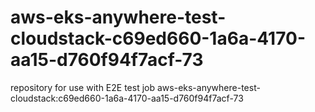 # aws-eks-anywhere-test-cloudstack-c69ed660-1a6a-4170-aa15-d760f94f7acf-73
repository for use with E2E test job aws-eks-anywhere-test-cloudstack:c69ed660-1a6a-4170-aa15-d760f94f7acf-73
